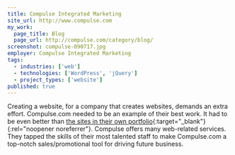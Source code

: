 ```yaml
---
title: Compulse Integrated Marketing
site_url: http://www.compulse.com
my_work:
  page_title: Blog
  page_url: http://compulse.com/category/blog/
screenshot: compulse-090717.jpg
employer: Compulse Integrated Marketing
tags:
  - industries: ['web']
  - technologies: ['WordPress', 'jQuery']
  - project_types: ['website']
published: true
---
```


Creating a website, for a company that creates websites,
demands an extra effort. Compulse.com needed to be an example of their
best work. It had to be even better than
[the sites in their own portfolio][1]{:target="\_blank"}{:rel="noopener noreferrer"}.
Compulse offers many web-related services. They tapped the skills of their
most talented staff to make Compulse.com a top-notch
sales/promotional tool for driving future business.

[1]: https://compulse.com/our-work/
